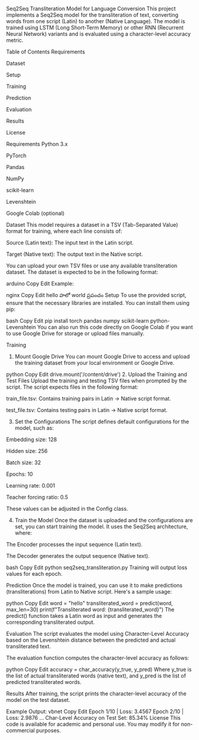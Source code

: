 Seq2Seq Transliteration Model for Language Conversion
This project implements a Seq2Seq model for the transliteration of text, converting words from one script (Latin) to another (Native Language). The model is trained using LSTM (Long Short-Term Memory) or other RNN (Recurrent Neural Network) variants and is evaluated using a character-level accuracy metric.

Table of Contents
Requirements

Dataset

Setup

Training

Prediction

Evaluation

Results

License

Requirements
Python 3.x

PyTorch

Pandas

NumPy

scikit-learn

Levenshtein

Google Colab (optional)

Dataset
This model requires a dataset in a TSV (Tab-Separated Value) format for training, where each line consists of:

Source (Latin text): The input text in the Latin script.

Target (Native text): The output text in the Native script.

You can upload your own TSV files or use any available transliteration dataset. The dataset is expected to be in the following format:

arduino
Copy
Edit
<Latin text>  <Native script text>
Example:

nginx
Copy
Edit
hello    హలో
world    ప్రపంచం
Setup
To use the provided script, ensure that the necessary libraries are installed. You can install them using pip:

bash
Copy
Edit
pip install torch pandas numpy scikit-learn python-Levenshtein
You can also run this code directly on Google Colab if you want to use Google Drive for storage or upload files manually.

Training
1. Mount Google Drive
You can mount Google Drive to access and upload the training dataset from your local environment or Google Drive.

python
Copy
Edit
drive.mount('/content/drive')
2. Upload the Training and Test Files
Upload the training and testing TSV files when prompted by the script. The script expects files in the following format:

train_file.tsv: Contains training pairs in Latin → Native script format.

test_file.tsv: Contains testing pairs in Latin → Native script format.

3. Set the Configurations
The script defines default configurations for the model, such as:

Embedding size: 128

Hidden size: 256

Batch size: 32

Epochs: 10

Learning rate: 0.001

Teacher forcing ratio: 0.5

These values can be adjusted in the Config class.

4. Train the Model
Once the dataset is uploaded and the configurations are set, you can start training the model. It uses the Seq2Seq architecture, where:

The Encoder processes the input sequence (Latin text).

The Decoder generates the output sequence (Native text).

bash
Copy
Edit
python seq2seq_transliteration.py
Training will output loss values for each epoch.

Prediction
Once the model is trained, you can use it to make predictions (transliterations) from Latin to Native script. Here's a sample usage:

python
Copy
Edit
word = "hello"
transliterated_word = predict(word, max_len=30)
print(f"Transliterated word: {transliterated_word}")
The predict() function takes a Latin word as input and generates the corresponding transliterated output.

Evaluation
The script evaluates the model using Character-Level Accuracy based on the Levenshtein distance between the predicted and actual transliterated text.

The evaluation function computes the character-level accuracy as follows:

python
Copy
Edit
accuracy = char_accuracy(y_true, y_pred)
Where y_true is the list of actual transliterated words (native text), and y_pred is the list of predicted transliterated words.

Results
After training, the script prints the character-level accuracy of the model on the test dataset.

Example Output:
vbnet
Copy
Edit
Epoch 1/10 | Loss: 3.4567
Epoch 2/10 | Loss: 2.9876
...
Char-Level Accuracy on Test Set: 85.34%
License
This code is available for academic and personal use. You may modify it for non-commercial purposes.







